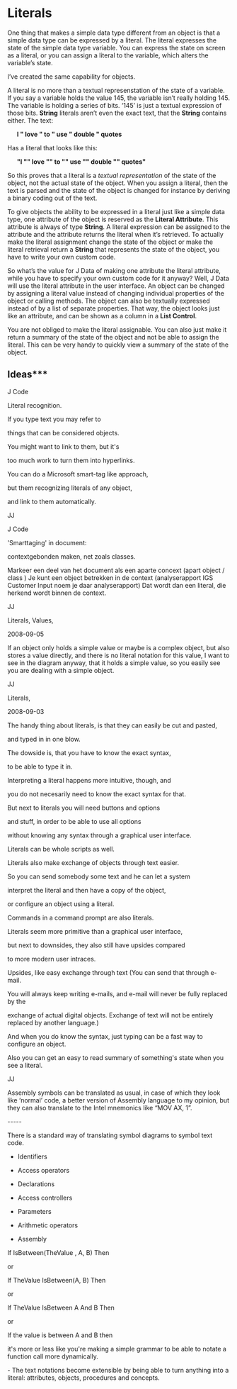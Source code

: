 ﻿Literals
========

One thing that makes a simple data type different from an object is that a simple data type can be expressed by a literal. The literal expresses the state of the simple data type variable. You can express the state on screen as a literal, or you can assign a literal to the variable, which alters the variable’s state. 

I’ve created the same capability for objects.

A literal is no more than a textual represenstation of the state of a variable. If you say a variable holds the value 145, the variable isn’t really holding 145. The variable is holding a series of bits. ‘145’ is just a textual expression of those bits. **String** literals aren’t even the exact text, that the **String** contains either. The text:

`	`**I " love " to " use " double " quotes**

Has a literal that looks like this:

`	`**"I "" love "" to "" use "" double "" quotes"**

So this proves that a literal is a *textual representation* of the state of the object, not the actual state of the object. When you assign a literal, then the text is parsed and the state of the object is changed for instance by deriving a binary coding out of the text.

To give objects the ability to be expressed in a literal just like a simple data type, one attribute of the object is reserved as the **Literal Attribute**. This attribute is always of type **String**. A literal expression can be assigned to the attribute and the attribute returns the literal when it’s retrieved. To actually make the literal assignment change the state of the object or make the literal retrieval return a **String** that represents the state of the object, you have to write your own custom code.

So what’s the value for J Data of making one attribute the literal attribute, while you have to specify your own custom code for it anyway? Well, J Data will use the literal attribute in the user interface. An object can be changed by assigning a literal value instead of changing individual properties of the object or calling methods. The object can also be textually expressed instead of by a list of separate properties. That way, the object looks just like an attribute, and can be shown as a column in a **List Control**.

You are not obliged to make the literal assignable. You can also just make it return a summary of the state of the object and not be able to assign the literal. This can be very handy to quickly view a summary of the state of the object.

## Ideas***

J Code

Literal recognition.

If you type text you may refer to 

things that can be considered objects.

You might want to link to them, but it's

too much work to turn them into hyperlinks.

You can do a Microsoft smart-tag like approach,

but them recognizing literals of any object,

and link to them automatically.

JJ

J Code

'Smarttaging' in document:

contextgebonden maken, net zoals classes.

Markeer een deel van het document als een aparte concext (apart object / class ) Je kunt een object betrekken in de context (analyserapport IGS Customer Input noem je daar analyserapport) Dat wordt dan een literal, die herkend wordt binnen de context.

JJ



Literals, Values,

2008-09-05

If an object only holds a simple value or maybe is a complex object, but also stores a value directly, and there is no literal notation for this value, I want to see in the diagram anyway, that it holds a simple value, so you easily see you are dealing with a simple object.

JJ


Literals,

2008-09-03



The handy thing about literals, is that they can easily be cut and pasted,

and typed in in one blow.



The dowside is, that you have to know the exact syntax,

to be able to type it in.

Interpreting a literal happens more intuitive, though, and

you do not necesarily need to know the exact syntax for that.



But next to literals you will need buttons and options

and stuff, in order to be able to use all options

without knowing any syntax through a graphical user interface.



Literals can be whole scripts as well.

Literals also make exchange of objects through text easier.

So you can send somebody some text and he can let a system

interpret the literal and then have a copy of the object,

or configure an object using a literal.



Commands in a command prompt are also literals.

Literals seem more primitive than a graphical user interface,

but next to downsides, they also still have upsides compared

to more modern user intraces.

Upsides, like easy exchange through text (You can send that through e-mail.

You will always keep writing e-mails, and e-mail will never be fully replaced by the

exchange of actual digital objects. Exchange of text will not be entirely replaced by another language.)

And when you do know the syntax, just typing can be a fast way to configure an object.

Also you can get an easy to read summary of something's state when you see a literal.



JJ


Assembly symbols can be translated as usual, in case of which they look like ‘normal’ code, a better version of Assembly language to my opinion, but they can also translate to the Intel mnemonics like “MOV AX, 1”.


\-----

There is a standard way of translating symbol diagrams to symbol text code.

- Identifiers
- Access operators
- Declarations
- Access controllers
- Parameters
- Arithmetic operators

- Assembly





If IsBetween(TheValue , A, B) Then

or

If TheValue IsBetween(A, B) Then

or

If TheValue IsBetween A And B Then

or

If the value is between A and B then

it's more or less like you're making a simple grammar to be able to notate a function call more dynamically.




\- The text notations become extensible by being able to turn anything into a literal: attributes, objects, procedures and concepts.

